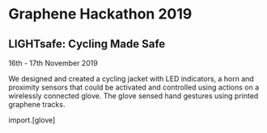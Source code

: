 # Graphene Hackathon 2019

## LIGHTsafe: Cycling Made Safe 

16th - 17th November 2019

We designed and created a cycling jacket with LED indicators, a horn and proximity sensors that could be activated and controlled using actions on a wirelessly connected glove. The glove sensed hand gestures using printed graphene tracks.

import.[glove]
